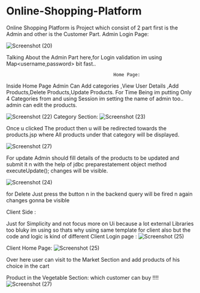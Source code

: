# Online-Shopping-Platform

Online Shopping Platform is Project which consist of 2 part first is the Admin and other is the Customer Part.
                                            Admin Login Page:

![Screenshot (20)](https://user-images.githubusercontent.com/61315497/80918419-66e88200-8d82-11ea-9d56-8cfd91f1b3fb.png)


Talking About the Admin Part here,for  Login  validation  im using Map<username,password>   bit fast..

                                            Home Page:
                                            
Inside Home Page Admin Can Add categories ,View User Details ,Add Products,Delete Products,Update Products. For Time Being im putting Only 4 Categories from  and using Session im setting the name of admin too..
admin can edit the products.

![Screenshot (22)](https://user-images.githubusercontent.com/61315497/80918487-eaa26e80-8d82-11ea-9a4f-2ed53fbc67d9.png)
                                         Category Section:
![Screenshot (23)](https://user-images.githubusercontent.com/61315497/80918491-ee35f580-8d82-11ea-88cf-6384dd9164a6.png)

Once u clicked The product then u will be redirected towards the products.jsp where All products under that category will be displayed.


![Screenshot (27)](https://user-images.githubusercontent.com/61315497/80918668-c5623000-8d83-11ea-939d-5343f53c95ac.png)


For update Admin should fill details of the products to be updated and submit it n with the help of jdbc preparestatement object method
executeUpdate(); changes will be visible.

![Screenshot (24)](https://user-images.githubusercontent.com/61315497/80918654-b1b6c980-8d83-11ea-9d0f-6e333f7d7a23.png)


for Delete Just press the button n in the backend query will be fired n again changes gonna be visible

Client Side :

Just for Simplicity and not focus more on Ui because a lot external  Libraries too bluky im using so thats why using same template for client also but the code and logic is kind of different 
Client Login page :
![Screenshot (25)](https://user-images.githubusercontent.com/61315497/80918686-e296fe80-8d83-11ea-9eef-5641c45d076d.png)


Client Home Page:
![Screenshot (25)](https://user-images.githubusercontent.com/61315497/80918686-e296fe80-8d83-11ea-9eef-5641c45d076d.png)

Over here user can visit to the Market Section and add products of his choice in the cart 

Product in the Vegetable Section:
which customer can buy !!!!
![Screenshot (27)](https://user-images.githubusercontent.com/61315497/80918668-c5623000-8d83-11ea-939d-5343f53c95ac.png)



